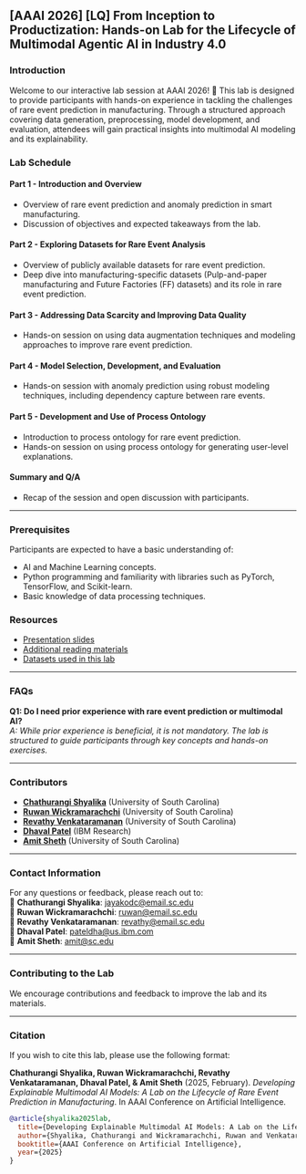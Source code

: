 ## [AAAI 2026] [LQ]  From Inception to Productization: Hands-on Lab for the Lifecycle of Multimodal Agentic AI in Industry 4.0

### Introduction
Welcome to our interactive lab session at AAAI 2026! 🎉 This lab is designed to provide participants with hands-on experience in tackling the challenges of rare event prediction in manufacturing. Through a structured approach covering data generation, preprocessing, model development, and evaluation, attendees will gain practical insights into multimodal AI modeling and its explainability.

### Lab Schedule

#### **Part 1 - Introduction and Overview**
- Overview of rare event prediction and anomaly prediction in smart manufacturing.
- Discussion of objectives and expected takeaways from the lab.

#### **Part 2 - Exploring Datasets for Rare Event Analysis**
- Overview of publicly available datasets for rare event prediction.
- Deep dive into manufacturing-specific datasets (Pulp-and-paper manufacturing and Future Factories (FF) datasets) and its role in rare event prediction.

#### **Part 3 - Addressing Data Scarcity and Improving Data Quality**
- Hands-on session on using data augmentation techniques and modeling approaches to improve rare event prediction.

#### **Part 4 - Model Selection, Development, and Evaluation**
- Hands-on session with anomaly prediction using robust modeling techniques, including dependency capture between rare events.

#### **Part 5 - Development and Use of Process Ontology**
- Introduction to process ontology for rare event prediction.
- Hands-on session on using process ontology for generating user-level explanations.

#### **Summary and Q/A**
- Recap of the session and open discussion with participants.

---

### **Prerequisites**
Participants are expected to have a basic understanding of:
- AI and Machine Learning concepts.
- Python programming and familiarity with libraries such as PyTorch, TensorFlow, and Scikit-learn.
- Basic knowledge of data processing techniques.

### **Resources**
- <a href="https://shorturl.at/pPPLn" target="_blank">Presentation slides</a>
- <a href="https://shorturl.at/Jrpfc" target="_blank">Additional reading materials</a>
- <a href="https://shorturl.at/5GwyO" target="_blank">Datasets used in this lab</a>


---

### **FAQs**
**Q1: Do I need prior experience with rare event prediction or multimodal AI?**  
*A: While prior experience is beneficial, it is not mandatory. The lab is structured to guide participants through key concepts and hands-on exercises.*

---

### **Contributors**
- **[Chathurangi Shyalika](https://www.linkedin.com/in/chathurangi-shyalika-1b89229b/)** (University of South Carolina)
- **[Ruwan Wickramarachchi](https://ruwantw.github.io/)** (University of South Carolina)
- **[Revathy Venkataramanan](https://www.linkedin.com/in/revathy-venkataramanan/)** (University of South Carolina)
- **[Dhaval Patel](https://www.linkedin.com/in/dhaval-patel-2b287033/)** (IBM Research)
- **[Amit Sheth](https://amit.aiisc.ai/)** (University of South Carolina)

---

### **Contact Information**
For any questions or feedback, please reach out to:  
📎 **Chathurangi Shyalika**: [jayakodc@email.sc.edu](mailto:jayakodc@email.sc.edu)  
📎 **Ruwan Wickramarachchi**: [ruwan@email.sc.edu](mailto:ruwan@email.sc.edu)  
📎 **Revathy Venkataramanan**: [revathy@email.sc.edu](mailto:revathy@email.sc.edu)  
📎 **Dhaval Patel**: [pateldha@us.ibm.com](mailto:pateldha@us.ibm.com)  
📎 **Amit Sheth**: [amit@sc.edu](mailto:amit@sc.edu)  

---

### **Contributing to the Lab**
We encourage contributions and feedback to improve the lab and its materials.

---

### **Citation**
If you wish to cite this lab, please use the following format:

**Chathurangi Shyalika, Ruwan Wickramarachchi, Revathy Venkataramanan, Dhaval Patel, & Amit Sheth** (2025, February). *Developing Explainable Multimodal AI Models: A Lab on the Lifecycle of Rare Event Prediction in Manufacturing*. In AAAI Conference on Artificial Intelligence.

```bibtex
@article{shyalika2025lab,
  title={Developing Explainable Multimodal AI Models: A Lab on the Lifecycle of Rare Event Prediction in Manufacturing},
  author={Shyalika, Chathurangi and Wickramarachchi, Ruwan and Venkataramanan, Revathy and Patel, Dhaval and Sheth, Amit},
  booktitle={AAAI Conference on Artificial Intelligence},
  year={2025}
}
